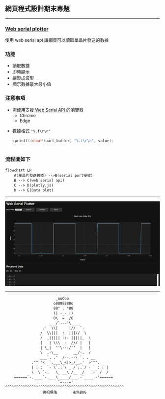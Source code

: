 ## 網頁程式設計期末專題
---
### [Web serial plotter](https://tonywu115.github.io/My-project/)
使用 web serial api 讓網頁可以讀取單晶片發送的數據
### 功能
* 讀取數據
* 即時顯示
* 繪製成波型
* 顯示數據最大最小值

### 注意事項
- 需使用支援 [Web Serial API](https://developer.mozilla.org/en-US/docs/Web/API/Web_Serial_API) 的瀏覽器
    - Chrome
    - Edge
<!-- - 單晶片 Buad Rate 要設定成`9600`,`19200`,`38400`,`57600`,`115200`其中一個 -->
- 數據格式 `"%.f\r\n"`
    ```C
    sprintf((char*)uart_buffer, "%.f\r\n", value);
    ```

#
### 流程圖如下
```mermaid
flowchart LR
    A(單晶片發送數據) -->B(serial port接收)
    B --> C(web serial api)
    C --> D(plotly.js)
    D --> E(Data plot)
```
---
<img src="https://raw.githubusercontent.com/TONYWU115/My-project/refs/heads/main/image/demo.png">

---
```
                       _ooOoo
                      o8888888o
                      88" . "88 
                      (| -_- |)
                      O\  =  /O
                    ___/`---'\____
                 .'  \\|     |//  `.
                /  \\|||  :  |||//  \
                /  _||||| -:- |||||_  \
                |   | \\\  -  /// |   |
                | \_|  ''\---/''  |   |
                \  .-\__       __/-.  /
                ___`. .'  /--.--\ `. . __
            ."" '<  `.___\_<|>_/__.'  >'"".
            | | :  `- \`.;`\ _ /`;.`/ - ` : | |
            \  \ `-.   \_ __\ /__ _/   .-` /  /
    ======`-.____`-.___\_____/___.-`____.-'======
                        `=---='
^^^^^^^^^^^^^^^^^^^^^^^^^^^^^^^^^^^^^^^^^^^^^^^^^^^^^^
                 佛祖保佑       永無BUG
```
